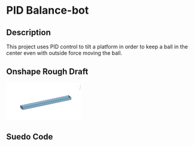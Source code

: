 # PID Balance-bot
## Description
This project uses PID control to tilt a platform in order to keep a ball in the center even with outside force moving the ball.

## Onshape Rough Draft
<img src="RoughDraftBeam.png" alt="The Beam" width="200">


## Suedo Code
